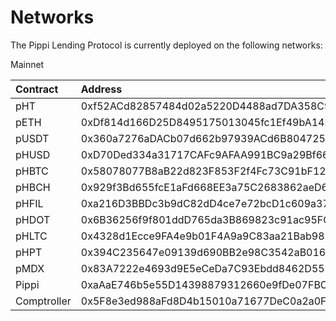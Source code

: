 # Networks

The Pippi Lending Protocol is currently deployed on the following networks:

Mainnet

| Contract | Address |
| :--- | :--- |
| pHT | 0xf52ACd82857484d02a5220D4488ad7DA358C99aE |
| pETH | 0xDf814d166D25D8495175013045fc1Ef49bA14E7e |
| pUSDT | 0x360a7276aDACb07d662b97939ACd6B804725Ea9D |
| pHUSD | 0xD70Ded334a31717CAFc9AFAA991BC9a29Bf662C4 |
| pHBTC | 0x58078077B8aB22d823F853F2f4Fc73C91bF12626 |
| pHBCH | 0x929f3Bd655fcE1aFd668EE3a75C2683862aeD632 |
| pHFIL | 0xa216D3BBDc3b9dC82dD4ce7e72bcD1c609a37E23 |
| pHDOT | 0x6B36256f9f801ddD765da3B869823c91ac95FC88 |
| pHLTC | 0x4328d1Ecce9FA4e9b01F4A9a9C83aa21Bab98718 |
| pHPT | 0x394C235647e09139d690BB2e98C3542aB016Efb5 |
| pMDX | 0x83A7222e4693d9E5eCeDa7C93Ebdd8462D552A2b |
| Pippi | 0xaAaE746b5e55D14398879312660e9fDe07FBC1DC |
| Comptroller | 0x5F8e3ed988aFd8D4b15010a71677DeC0a2a0Fef6 |



